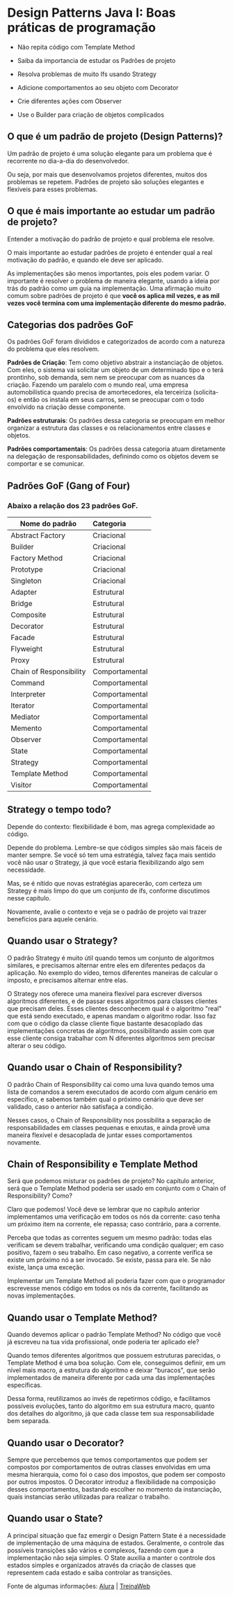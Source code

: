 # Design Patterns Java I: Boas práticas de programação

- Não repita código com Template Method

- Saiba da importancia de estudar os Padrões de projeto

- Resolva problemas de muito Ifs usando Strategy

- Adicione comportamentos ao seu objeto com Decorator

- Crie diferentes ações com Observer

- Use o Builder para criação de objetos complicados

## O que é um padrão de projeto (Design Patterns)?

Um padrão de projeto é uma solução elegante para um problema que é recorrente no dia-a-dia do desenvolvedor.

Ou seja, por mais que desenvolvamos projetos diferentes, muitos dos problemas se repetem. 
Padrões de projeto são soluções elegantes e flexíveis para esses problemas.

## O que é mais importante ao estudar um padrão de projeto?

Entender a motivação do padrão de projeto e qual problema ele resolve. 

O mais importante ao estudar padrões de projeto é entender qual a real motivação do padrão, e quando ele deve ser aplicado.

As implementações são menos importantes, pois eles podem variar. O importante é resolver o problema de maneira elegante, usando a ideia por trás do padrão como um guia na implementação. Uma afirmação muito comum sobre padrões de projeto é que **você os aplica mil vezes, e as mil vezes você termina com uma implementação diferente do mesmo padrão.**

## Categorias dos padrões GoF

Os padrões GoF foram divididos e categorizados de acordo com a natureza do problema que eles resolvem.

**Padrões de Criação**: Tem como objetivo abstrair a instanciação de objetos. Com eles, o sistema vai solicitar um objeto de um determinado tipo e o terá prontinho, sob demanda, sem nem se preocupar com as nuances da criação. Fazendo um paralelo com o mundo real, uma empresa automobilística quando precisa de amortecedores, ela terceiriza (solicita-os) e então os instala em seus carros, sem se preocupar com o todo envolvido na criação desse componente.

**Padrões estruturais**: Os padrões dessa categoria se preocupam em melhor organizar a estrutura das classes e os relacionamentos entre classes e objetos.

**Padrões comportamentais**: Os padrões dessa categoria atuam diretamente na delegação de responsabilidades, definindo como os objetos devem se comportar e se comunicar.

## Padrões GoF (Gang of Four)

### Abaixo a relação dos 23 padrões GoF.

| **Nome do padrão** | 	**Categoria** |
| -------------- |:---------- |
| Abstract Factory | Criacional |
| Builder | Criacional |
| Factory Method | Criacional |
| Prototype | Criacional |
| Singleton | Criacional |
| Adapter | Estrutural |
| Bridge | Estrutural |
| Composite | Estrutural |
| Decorator | Estrutural |
| Facade | Estrutural |
| Flyweight | Estrutural |
| Proxy | Estrutural |
| Chain of Responsibility | Comportamental |
| Command | Comportamental |
| Interpreter | Comportamental |
| Iterator | Comportamental |
| Mediator | Comportamental |
| Memento | Comportamental |
| Observer | Comportamental |
| State | Comportamental |
| Strategy | Comportamental |
| Template Method | Comportamental |
| Visitor | Comportamental |

## Strategy o tempo todo?

Depende do contexto: flexibilidade é bom, mas agrega complexidade ao código.

Depende do problema. Lembre-se que códigos simples são mais fáceis de manter sempre. Se você só tem uma estratégia, talvez faça mais sentido você não usar o Strategy, já que você estaria flexibilizando algo sem necessidade.

Mas, se é nítido que novas estratégias aparecerão, com certeza um Strategy é mais limpo do que um conjunto de ifs, conforme discutimos nesse capítulo.

Novamente, avalie o contexto e veja se o padrão de projeto vai trazer benefícios para aquele cenário.

## Quando usar o Strategy?

O padrão Strategy é muito útil quando temos um conjunto de algoritmos similares, e precisamos alternar entre eles em diferentes pedaços da aplicação. No exemplo do vídeo, temos diferentes maneiras de calcular o imposto, e precisamos alternar entre elas.

O Strategy nos oferece uma maneira flexível para escrever diversos algoritmos diferentes, e de passar esses algoritmos para classes clientes que precisam deles. Esses clientes desconhecem qual é o algoritmo "real" que está sendo executado, e apenas mandam o algoritmo rodar. Isso faz com que o código da classe cliente fique bastante desacoplado das implementações concretas de algoritmos, possibilitando assim com que esse cliente consiga trabalhar com N diferentes algoritmos sem precisar alterar o seu código.

## Quando usar o Chain of Responsibility?

O padrão Chain of Responsibility cai como uma luva quando temos uma lista de comandos a serem executados de acordo com algum cenário em específico, e sabemos também qual o próximo cenário que deve ser validado, caso o anterior não satisfaça a condição.

Nesses casos, o Chain of Responsibility nos possibilita a separação de responsabilidades em classes pequenas e enxutas, e ainda provê uma maneira flexível e desacoplada de juntar esses comportamentos novamente.

## Chain of Responsibility e Template Method

Será que podemos misturar os padrões de projeto? No capítulo anterior, será que o Template Method poderia ser usado em conjunto com o Chain of Responsibility? Como?

Claro que podemos! Você deve se lembrar que no capítulo anterior implementamos uma verificação em todos os nós da corrente: caso tenha um próximo item na corrente, ele repassa; caso contrário, para a corrente.

Perceba que todas as correntes seguem um mesmo padrão: todas elas verificam se devem trabalhar, verificando uma condição qualquer; em caso positivo, fazem o seu trabalho. Em caso negativo, a corrente verifica se existe um próximo nó a ser invocado. Se existe, passa para ele. Se não existe, lança uma exceção.

Implementar um Template Method ali poderia fazer com que o programador escrevesse menos código em todos os nós da corrente, facilitando as novas implementações.

## Quando usar o Template Method?

Quando devemos aplicar o padrão Template Method? No código que você já escreveu na tua vida profissional, onde poderia ter aplicado ele?

Quando temos diferentes algoritmos que possuem estruturas parecidas, o Template Method é uma boa solução. Com ele, conseguimos definir, em um nível mais macro, a estrutura do algoritmo e deixar "buracos", que serão implementados de maneira diferente por cada uma das implementações específicas.

Dessa forma, reutilizamos ao invés de repetirmos código, e facilitamos possíveis evoluções, tanto do algoritmo em sua estrutura macro, quanto dos detalhes do algoritmo, já que cada classe tem sua responsabilidade bem separada.

## Quando usar o Decorator?

Sempre que percebemos que temos comportamentos que podem ser compostos por comportamentos de outras classes envolvidas em uma mesma hierarquia, como foi o caso dos impostos, que podem ser composto por outros impostos. O Decorator introduz a flexibilidade na composição desses comportamentos, bastando escolher no momento da instanciação, quais instancias serão utilizadas para realizar o trabalho.

## Quando usar o State?

A principal situação que faz emergir o Design Pattern State é a necessidade de implementação de uma máquina de estados. Geralmente, o controle das possíveis transições são vários e complexos, fazendo com que a implementação não seja simples. O State auxilia a manter o controle dos estados simples e organizados através da criação de classes que representem cada estado e saiba controlar as transições.

Fonte de algumas informações:
[Alura](https://cursos.alura.com.br/formacao-expert-em-orientacao-a-objetos) | 
[TreinaWeb](https://www.treinaweb.com.br/blog/padroes-de-projeto-o-que-sao-e-o-que-resolvem/)
